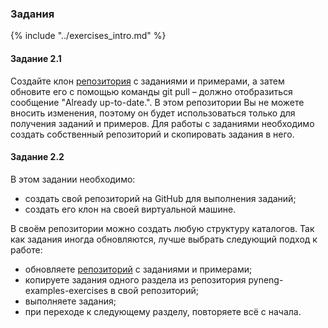 ### Задания

{% include "../exercises_intro.md" %}

#### Задание 2.1

Создайте клон [репозитория](https://github.com/natenka/pyneng-examples-exercises) с заданиями и примерами, а затем обновите его с помощью команды git pull – должно отобразиться сообщение "Already up-to-date.". В этом репозитории Вы не можете вносить изменения, поэтому он будет использоваться только для получения заданий и примеров. Для работы с заданиями необходимо создать собственный репозиторий и скопировать задания в него.

#### Задание 2.2

В этом задании необходимо:

* создать свой репозиторий на GitHub для выполнения заданий;
* создать его клон на своей виртуальной машине.

В своём репозитории можно создать любую структуру каталогов. Так как задания иногда обновляются, лучше выбрать следующий подход к работе:

* обновляете [репозиторий](https://github.com/natenka/pyneng-examples-exercises) с заданиями и примерами;
* копируете задания одного раздела из репозитория pyneng-examples-exercises в свой репозиторий;
* выполняете задания;
* при переходе к следующему разделу, повторяете всё с начала.
